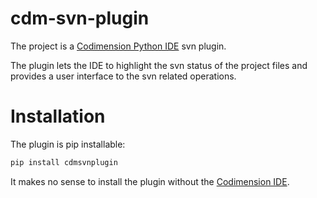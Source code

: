 # cdm-svn-plugin
The project is a [Codimension Python IDE](http://codimension.org) svn plugin.

The plugin lets the IDE to highlight the svn status of the project files and
provides a user interface to the svn related operations.


# Installation
The plugin is pip installable:

```bash
pip install cdmsvnplugin
```

It makes no sense to install the plugin without the [Codimension IDE](http://codimension.org).
